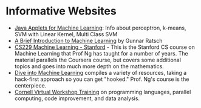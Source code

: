 # Informative Websites

- [Java Applets for Machine Learning](https://cgl.ethz.ch/teaching/former/vc_master_06/applets.html): Info about perceptron, k-means, SVM with Linear Kernel, Multi Class SVM
- [A Brief Introduction to Machine Learning](https://events.ccc.de/congress/2004/fahrplan/files/105-machine-learning-paper.pdf) by Gunnar Ratsch
- [CS229 Machine Learning - Stanford](http://cs229.stanford.edu/syllabus.html) - This is the Stanford CS course on Machine Learning that Prof Ng has taught for a number of years. The material parallels the Coursera course, but covers some additional topics and goes into much more depth on the mathematics.
- [Dive into Machine Learning](https://github.com/hangtwenty/dive-into-machine-learning) compiles a variety of resources, taking a hack-first approach so you can get "hooked." Prof. Ng's course is the centerpiece.
- [Cornell Virtual Workshop Training](https://cvw.cac.cornell.edu/default) on programming languages, parallel computing, code improvement, and data analysis.